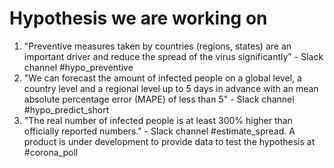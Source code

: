 # Hypothesis we are working on

1. "Preventive measures taken by countries (regions, states) are an important driver and reduce the spread of the virus significantly" - Slack channel #hypo_preventive
2. "We can forecast the amount of infected people on a global level, a country level and a regional level up to 5 days in advance with an mean absolute percentage error (MAPE) of less than 5" - Slack channel #hypo_predict_short
3. "The real number of infected people is at least 300% higher than officially reported numbers." - Slack channel #estimate_spread. A product is under development to provide data to test the hypothesis at #corona_poll
